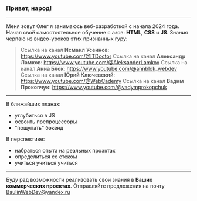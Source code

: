 ### Привет, народ!
***
Меня зовут Олег я занимаюсь веб-разработкой с начала 2024 года.
Начал своё самостоятельное обучение с азов: __HTML__, __CSS__ и __JS__.
Знания черпаю из видео-уроков этих признанных гуру:
>Ссылка на канал __Исмаил Усеинов__: https://www.youtube.com/@ITDoctor 
>Ссылка на канал __Александр Ламков__: https://www.youtube.com/@AleksanderLamkov
>Ссылка на канал __Анна Блок__: https://www.youtube.com/@annblok_webdev
>Ссылка на канал __Юрий Ключевский__: https://www.youtube.com/@WebCademy
>Ссылка на канал __Вадим Прокопчук__: https://www.youtube.com/@vadymprokopchuk
***
В ближайших планах:
* углубиться в JS
* освоить препроцессоры
* "пощупать" бэкенд 

В перспективе:
* набраться опыта на реальных проэктах
* определиться со стеком 
* учиться учиться учиться
***
Буду рад возможности реализовать свои знания в __Ваших коммерческих проектах__.
Отправляйте предложения на почту <BaulinWebDev@yandex.ru>
